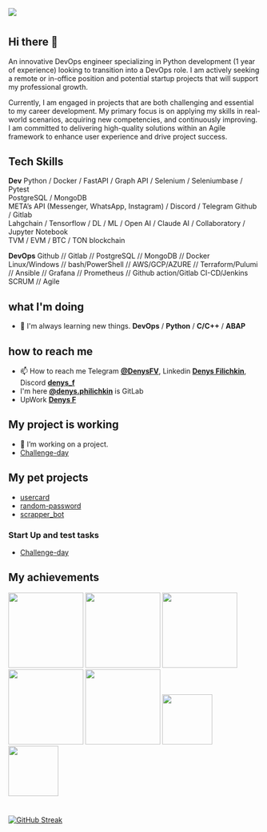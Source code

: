 <!-- @format -->
![](https://komarev.com/ghpvc/?username=DenysPhV&color=blueviolet)
#
## Hi there 👋

<p>
An innovative DevOps engineer specializing in Python development (1 year of experience) looking to transition into a DevOps role. I am actively seeking a remote or in-office position and potential startup projects that will support my professional growth.
</p>
<p>
Currently, I am engaged in projects that are both challenging and essential to my career development. My primary focus is on applying my skills in real-world scenarios, acquiring new competencies, and continuously improving. I am committed to delivering high-quality solutions within an Agile framework to enhance user experience and drive project success.
</p>

## Tech Skills
**Dev**
Python / Docker / FastAPI / Graph API / Selenium / Seleniumbase / Pytest <br />
PostgreSQL / MongoDB <br />
META’s API (Messenger, WhatsApp, Instagram) / Discord / Telegram
Github / Gitlab <br /> 
Lahgchain / Tensorflow / DL / ML / Open AI / Claude AI / Collaboratory / Jupyter Notebook <br />
TVM / EVM / BTC / TON blockchain


**DevOps**
Github // Gitlab // PostgreSQL // MongoDB // Docker <br />
Linux/Windows // bash/PowerShell // AWS/GCP/AZURE // Terraform/Pulumi // Ansible // Grafana // Prometheus // Github action/Gitlab CI-CD/Jenkins <br />
SCRUM // Agile


## what I'm doing

- 🌱 I'm always learning new things. **DevOps** / **Python** / **C/C++** / **ABAP**

## how to reach me

- 📫 How to reach me Telegram **[@DenysFV](https://t.me/DenysFV)**, Linkedin **[Denys Filichkin](linkedin.com/in/denys-filichkin-30483390)**, Discord **[denys_f](https://discord.com/channels/@me)**
- I'm here **[@denys.philichkin](https://gitlab.com/denys.philichkin)** is GitLab
- UpWork **[Denys F](https://www.upwork.com/freelancers/~0120ef95e827868713?mp_source=share)**

## My project is working

- 🔭 I’m working on a project.
- [Challenge-day](https://github.com/Challenge-day)

## My pet projects

- [usercard](https://github.com/DenysPhV/USERCARD)
- [random-password](https://github.com/DenysPhV/random-password)
- [scrapper_bot](https://github.com/DenysPhV/scrapper_bot)

### Start Up and test tasks

- [Challenge-day](https://github.com/Challenge-day)

## My achievements
<img src="https://github.com/user-attachments/assets/4bdc897e-5630-4038-afc2-4cd91721092c" width="150"/>
<img src="https://github.com/user-attachments/assets/cf75f765-508f-4c8f-a407-679a16d89375" width="150"/>
<img src="https://github.com/user-attachments/assets/9d5afa12-a8fa-4b56-8dc3-f8ba0e9124dd" width="150"/>
<img src="https://github.com/user-attachments/assets/e2c8ecf1-a4c1-4f1a-b7fc-81bbf32de38a" width="150"/>
<img src="https://github.com/user-attachments/assets/77c9c6f4-d400-4688-a404-b3e1645d82cc" width="150"/>
<img src="https://github.com/user-attachments/assets/11a2ea6f-c7d9-456e-84a5-1c861f6ad5be" width="100"/>
<img src="https://github.com/user-attachments/assets/5ada3c89-bece-45f1-9953-68ff1651e807" width="100"/>

#
[![GitHub Streak](https://streak-stats.demolab.com?user=DenysPhV&theme=hacker&hide_border=true&border_radius=5&short_numbers=true&date_format=j%20M%5B%20Y%5D&mode=weekly&exclude_days=Mon%2CTue%2CWed%2CThu%2CFri)](https://git.io/streak-stats)










